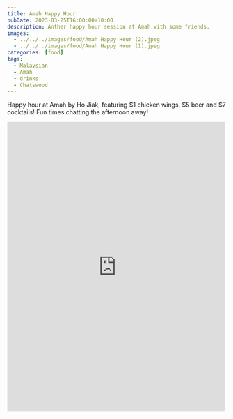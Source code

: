 ```yaml
---
title: Amah Happy Hour
pubDate: 2023-03-25T16:00:00+10:00
description: Anther happy hour session at Amah with some friends.
images:
  - ../../../images/food/Amah Happy Hour (2).jpeg
  - ../../../images/food/Amah Happy Hour (1).jpeg
categories: [food]
tags:
  - Malaysian
  - Amah
  - drinks
  - Chatswood
---
```


Happy hour at Amah by Ho Jiak, featuring $1 chicken wings, $5 beer and $7 cocktails! Fun times chatting the afternoon away!

<iframe src="https://www.facebook.com/plugins/post.php?href=https%3A%2F%2Fwww.facebook.com%2Fchris1.tham%2Fposts%2Fpfbid07FHSG7Do6kSWn9MgZmQe9r3EkR3iDDEshYdz32PiiTXru4EVCcE1uLsMfF1qaHhLl&show_text=true&width=500" width="500" height="665" style="border:none;overflow:hidden" scrolling="no" frameborder="0" allowfullscreen="true" allow="autoplay; clipboard-write; encrypted-media; picture-in-picture; web-share"></iframe>
